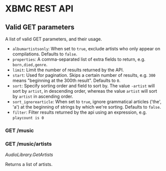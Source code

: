# XBMC REST API

## Valid GET parameters

A list of valid GET parameters, and their usage.

* `albumartistsonly`: When set to `true`, exclude artists who only appear on compilations. Defaults to `false`.
* `properties`: A comma-separated list of extra fields to return, e.g. `born,died,genre`.
* `limit`: Limit the number of results returned by the API.
* `start`: Used for pagination. Skips a certain number of results, e.g. `300` means "beginning at the 300th result". Defaults to `0`.
* `sort`: Specify sorting order and field to sort by. The value `-artist` will sort by `artist`, in descending order, whereas the value `artist` will sort by `artist` in ascending order.
* `sort_ignorearticle`: When set to `true`, ignore grammatical articles ('the', 'a') at the beginning of strings by which we're sorting. Defaults to `false`.
* `filter`: Filter results returned by the api using an expression, e.g. `playcount is 0`

### GET /music

### GET /music/artists

_AudioLibrary.GetArtists_

Returns a list of artists. 
